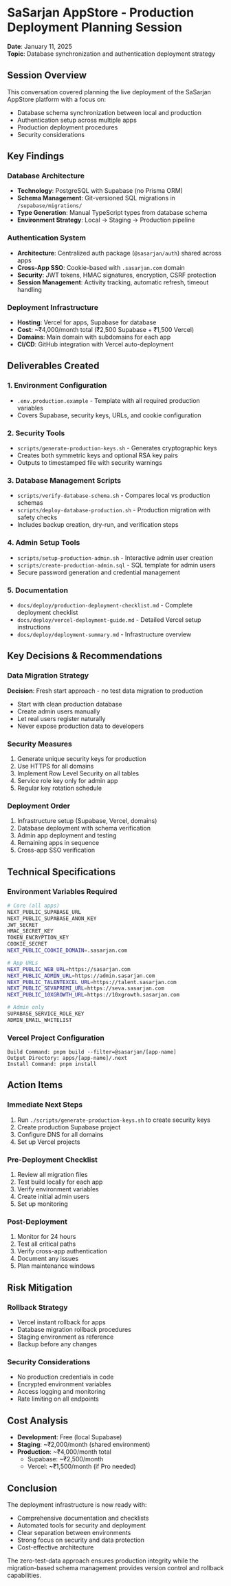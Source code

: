 # SaSarjan AppStore - Production Deployment Planning Session
**Date**: January 11, 2025  
**Topic**: Database synchronization and authentication deployment strategy

## Session Overview

This conversation covered planning the live deployment of the SaSarjan AppStore platform with a focus on:
- Database schema synchronization between local and production
- Authentication setup across multiple apps
- Production deployment procedures
- Security considerations

## Key Findings

### Database Architecture
- **Technology**: PostgreSQL with Supabase (no Prisma ORM)
- **Schema Management**: Git-versioned SQL migrations in `/supabase/migrations/`
- **Type Generation**: Manual TypeScript types from database schema
- **Environment Strategy**: Local → Staging → Production pipeline

### Authentication System
- **Architecture**: Centralized auth package (`@sasarjan/auth`) shared across apps
- **Cross-App SSO**: Cookie-based with `.sasarjan.com` domain
- **Security**: JWT tokens, HMAC signatures, encryption, CSRF protection
- **Session Management**: Activity tracking, automatic refresh, timeout handling

### Deployment Infrastructure
- **Hosting**: Vercel for apps, Supabase for database
- **Cost**: ~₹4,000/month total (₹2,500 Supabase + ₹1,500 Vercel)
- **Domains**: Main domain with subdomains for each app
- **CI/CD**: GitHub integration with Vercel auto-deployment

## Deliverables Created

### 1. Environment Configuration
- `.env.production.example` - Template with all required production variables
- Covers Supabase, security keys, URLs, and cookie configuration

### 2. Security Tools
- `scripts/generate-production-keys.sh` - Generates cryptographic keys
- Creates both symmetric keys and optional RSA key pairs
- Outputs to timestamped file with security warnings

### 3. Database Management Scripts
- `scripts/verify-database-schema.sh` - Compares local vs production schemas
- `scripts/deploy-database-production.sh` - Production migration with safety checks
- Includes backup creation, dry-run, and verification steps

### 4. Admin Setup Tools
- `scripts/setup-production-admin.sh` - Interactive admin user creation
- `scripts/create-production-admin.sql` - SQL template for admin users
- Secure password generation and credential management

### 5. Documentation
- `docs/deploy/production-deployment-checklist.md` - Complete deployment checklist
- `docs/deploy/vercel-deployment-guide.md` - Detailed Vercel setup instructions
- `docs/deploy/deployment-summary.md` - Infrastructure overview

## Key Decisions & Recommendations

### Data Migration Strategy
**Decision**: Fresh start approach - no test data migration to production
- Start with clean production database
- Create admin users manually
- Let real users register naturally
- Never expose production data to developers

### Security Measures
1. Generate unique security keys for production
2. Use HTTPS for all domains
3. Implement Row Level Security on all tables
4. Service role key only for admin app
5. Regular key rotation schedule

### Deployment Order
1. Infrastructure setup (Supabase, Vercel, domains)
2. Database deployment with schema verification
3. Admin app deployment and testing
4. Remaining apps in sequence
5. Cross-app SSO verification

## Technical Specifications

### Environment Variables Required
```bash
# Core (all apps)
NEXT_PUBLIC_SUPABASE_URL
NEXT_PUBLIC_SUPABASE_ANON_KEY
JWT_SECRET
HMAC_SECRET_KEY
TOKEN_ENCRYPTION_KEY
COOKIE_SECRET
NEXT_PUBLIC_COOKIE_DOMAIN=.sasarjan.com

# App URLs
NEXT_PUBLIC_WEB_URL=https://sasarjan.com
NEXT_PUBLIC_ADMIN_URL=https://admin.sasarjan.com
NEXT_PUBLIC_TALENTEXCEL_URL=https://talent.sasarjan.com
NEXT_PUBLIC_SEVAPREMI_URL=https://seva.sasarjan.com
NEXT_PUBLIC_10XGROWTH_URL=https://10xgrowth.sasarjan.com

# Admin only
SUPABASE_SERVICE_ROLE_KEY
ADMIN_EMAIL_WHITELIST
```

### Vercel Project Configuration
```
Build Command: pnpm build --filter=@sasarjan/[app-name]
Output Directory: apps/[app-name]/.next
Install Command: pnpm install
```

## Action Items

### Immediate Next Steps
1. Run `./scripts/generate-production-keys.sh` to create security keys
2. Create production Supabase project
3. Configure DNS for all domains
4. Set up Vercel projects

### Pre-Deployment Checklist
1. Review all migration files
2. Test build locally for each app
3. Verify environment variables
4. Create initial admin users
5. Set up monitoring

### Post-Deployment
1. Monitor for 24 hours
2. Test all critical paths
3. Verify cross-app authentication
4. Document any issues
5. Plan maintenance windows

## Risk Mitigation

### Rollback Strategy
- Vercel instant rollback for apps
- Database migration rollback procedures
- Staging environment as reference
- Backup before any changes

### Security Considerations
- No production credentials in code
- Encrypted environment variables
- Access logging and monitoring
- Rate limiting on all endpoints

## Cost Analysis
- **Development**: Free (local Supabase)
- **Staging**: ~₹2,000/month (shared environment)
- **Production**: ~₹4,000/month total
  - Supabase: ~₹2,500/month
  - Vercel: ~₹1,500/month (if Pro needed)

## Conclusion

The deployment infrastructure is now ready with:
- Comprehensive documentation and checklists
- Automated tools for security and deployment
- Clear separation between environments
- Strong focus on security and data protection
- Cost-effective architecture

The zero-test-data approach ensures production integrity while the migration-based schema management provides version control and rollback capabilities.